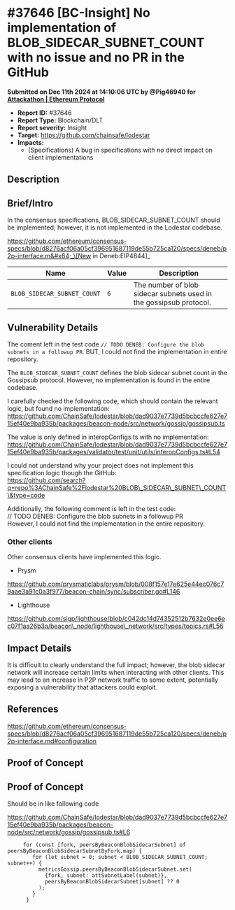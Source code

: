 # #37646 \[BC-Insight] No implementation of BLOB\_SIDECAR\_SUBNET\_COUNT with no issue and no PR in the GitHub

**Submitted on Dec 11th 2024 at 14:10:06 UTC by @Pig46940 for** [**Attackathon | Ethereum Protocol**](https://immunefi.com/audit-competition/ethereum-protocol-attackathon)

* **Report ID:** #37646
* **Report Type:** Blockchain/DLT
* **Report severity:** Insight
* **Target:** https://github.com/chainsafe/lodestar
* **Impacts:**
  * (Specifications) A bug in specifications with no direct impact on client implementations

## Description

## Brief/Intro

In the consensus specifications, BLOB\_SIDECAR\_SUBNET\_COUNT should be implemented; however, it is not implemented in the Lodestar codebase.

https://github.com/ethereum/consensus-specs/blob/d8276acf06a05cf396951687119de55b725ca120/specs/deneb/p2p-interface.m&#x64;_\[New in Deneb:EIP4844]_

| Name                        | Value | Description                                                        |
| --------------------------- | ----- | ------------------------------------------------------------------ |
| `BLOB_SIDECAR_SUBNET_COUNT` | `6`   | The number of blob sidecar subnets used in the gossipsub protocol. |

## Vulnerability Details

The coment left in the test code `// TODO DENEB: Configure the blob subnets in a followup PR`. BUT, I could not find the implementation in entire repository.

The `BLOB_SIDECAR_SUBNET_COUNT` defines the blob sidecar subnet count in the Gossipsub protocol. However, no implementation is found in the entire codebase.

I carefully checked the following code, which should contain the relevant logic, but found no implementation:\
https://github.com/ChainSafe/lodestar/blob/dad9037e7739d5bcbccfe627e715ef40e9ba935b/packages/beacon-node/src/network/gossip/gossipsub.ts

The value is only defined in interopConfigs.ts with no implementation:\
https://github.com/ChainSafe/lodestar/blob/dad9037e7739d5bcbccfe627e715ef40e9ba935b/packages/validator/test/unit/utils/interopConfigs.ts#L54

I could not understand why your project does not implement this specification logic though the GitHub:\
https://github.com/search?q=repo%3AChainSafe%2Flodestar%20BLOB\_SIDECAR\_SUBNET\_COUNT\&type=code

Additionally, the following comment is left in the test code:\
// TODO DENEB: Configure the blob subnets in a followup PR\
However, I could not find the implementation in the entire repository.

### Other clients

Other consensus clients have implemented this logic.

* Prysm

https://github.com/prysmaticlabs/prysm/blob/008f157e17e625e44ec076c79aae3a91c0a3f977/beacon-chain/sync/subscriber.go#L146

* Lighthouse

https://github.com/sigp/lighthouse/blob/c042dc14d74352512b7632e0ee6ec07f1aa26b3a/beacon\_node/lighthouse\_network/src/types/topics.rs#L56

## Impact Details

It is difficult to clearly understand the full impact; however, the blob sidecar network will increase certain limits when interacting with other clients. This may lead to an increase in P2P network traffic to some extent, potentially exposing a vulnerability that attackers could exploit.

## References

https://github.com/ethereum/consensus-specs/blob/d8276acf06a05cf396951687119de55b725ca120/specs/deneb/p2p-interface.md#configuration

## Proof of Concept

## Proof of Concept

Should be in like following code

https://github.com/ChainSafe/lodestar/blob/dad9037e7739d5bcbccfe627e715ef40e9ba935b/packages/beacon-node/src/network/gossip/gossipsub.ts#L6

```
     for (const [fork, peersByBeaconBlobSidecarSubnet] of peersByBeaconBlobSidecarSubnetByFork.map) {
        for (let subnet = 0; subnet < BLOB_SIDECAR_SUBNET_COUNT; subnet++) {
          metricsGossip.peersByBeaconBlobSidecarSubnet.set(
            {fork, subnet: attSubnetLabel(subnet)},
            peersByBeaconBlobSidecarSubnet[subnet] ?? 0
          );
        }
      }
```

